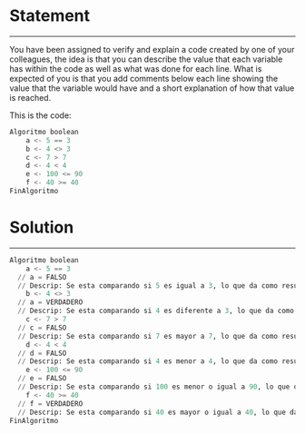 # Statement
---
You have been assigned to verify and explain a code created by one of your colleagues, the idea is that you can describe the value that each variable has within the code as well as what was done for each line. What is expected of you is that you add comments below each line showing the value that the variable would have and a short explanation of how that value is reached.

This is the code:

```python
Algoritmo boolean
	a <- 5 == 3
	b <- 4 <> 3
	c <- 7 > 7
	d <- 4 < 4
	e <- 100 <= 90
	f <- 40 >= 40
FinAlgoritmo
```

# Solution
---
```python
Algoritmo boolean
	a <- 5 == 3
  // a = FALSO
  // Descrip: Se esta comparando si 5 es igual a 3, lo que da como resultado FALSO
	b <- 4 <> 3
  // a = VERDADERO
  // Descrip: Se esta comparando si 4 es diferente a 3, lo que da como resultado VERDADERO
	c <- 7 > 7
  // c = FALSO
  // Descrip: Se esta comparando si 7 es mayor a 7, lo que da como resultado FALSO
	d <- 4 < 4
  // d = FALSO
  // Descrip: Se esta comparando si 4 es menor a 4, lo que da como resultado FALSO
	e <- 100 <= 90
  // e = FALSO
  // Descrip: Se esta comparando si 100 es menor o igual a 90, lo que da como resultado FALSO
	f <- 40 >= 40
  // f = VERDADERO
  // Descrip: Se esta comparando si 40 es mayor o igual a 40, lo que da como resutlado VERDADERO
FinAlgoritmo
```